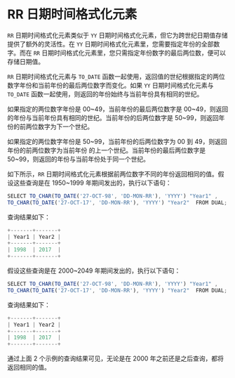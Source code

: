 RR 日期时间格式化元素 
=================================



`RR` 日期时间格式化元素类似于 `YY` 日期时间格式化元素，但它为跨世纪日期值存储提供了额外的灵活性。在 `YY` 日期时间格式化元素里，您需要指定年份的全部数字。而在 `RR` 日期时间格式化元素里，您只需指定年份数字的最后两位数，便可以存储日期值。

`RR` 日期时间格式化元素与 `TO_DATE` 函数一起使用，返回值的世纪根据指定的两位数字年份和当前年份的最后两位数字而变化。如果 `YY` 日期时间格式化元素与 `TO_DATE` 函数一起使用，则返回的年份始终与当前年份具有相同的世纪。

如果指定的两位数字年份是 00\~49，当前年份的最后两位数字是 00\~49，则返回的年份与当前年份具有相同的世纪。当前年份的后两位数字是 50\~99，则返回年份的前两位数字为下一个世纪。

如果指定的两位数字年份是 50\~99，当前年份的后两位数字为 00 到 49，则返回年份的前两位数字为当前年份 的上一个世纪。当前年份的最后两位数字是 50\~99，则返回的年份与当前年份处于同一个世纪。

如下所示，`RR` 日期时间格式化元素根据前两位数字不同的年份返回相同的值。假设这些查询是在 1950\~1999 年期间发出的，执行以下语句：

```javascript
SELECT TO_CHAR(TO_DATE('27-OCT-98', 'DD-MON-RR'), 'YYYY') "Year1" ,
TO_CHAR(TO_DATE('27-OCT-17', 'DD-MON-RR'), 'YYYY') "Year2"  FROM DUAL;
```



查询结果如下：

```javascript
+-------+-------+
| Year1 | Year2 |
+-------+-------+
| 1998  | 2017  |
+-------+-------+
```



假设这些查询是在 2000\~2049 年期间发出的，执行以下语句：

```javascript
SELECT TO_CHAR(TO_DATE('27-OCT-98', 'DD-MON-RR'), 'YYYY') "Year1" ,
TO_CHAR(TO_DATE('27-OCT-17', 'DD-MON-RR'), 'YYYY') "Year2"  FROM DUAL;
```



查询结果如下：

```javascript
+-------+-------+
| Year1 | Year2 |
+-------+-------+
| 1998  | 2017  |
+-------+-------+
```



通过上面 2 个示例的查询结果可见，无论是在 2000 年之前还是之后查询，都将返回相同的值。
